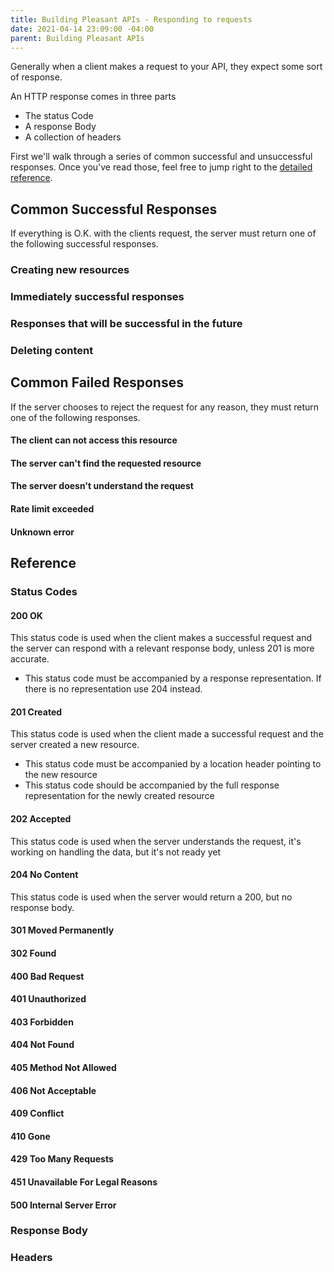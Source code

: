 ```yaml
---
title: Building Pleasant APIs - Responding to requests
date: 2021-04-14 23:09:00 -04:00
parent: Building Pleasant APIs
---
```


Generally when a client makes a request to your API, they expect some sort of response.

An HTTP response comes in three parts
- The status Code
- A response Body
- A collection of headers

First we'll walk through a series of common successful and unsuccessful responses. Once you've read those, feel free to jump right to the [detailed reference](#reference).

## Common Successful Responses
If everything is O.K. with the clients request, the server must return one of the following successful responses.

### Creating new resources

### Immediately successful responses

### Responses that will be successful in the future

### Deleting content

## Common Failed Responses
If the server chooses to reject the request for any reason, they must return one of the following responses.

#### The client can not access this resource

#### The server can't find the requested resource

#### The server doesn't understand the request

#### Rate limit exceeded

#### Unknown error

## Reference
### Status Codes
#### 200 OK
This status code is used when the client makes a successful request and the server can respond with a relevant response body, unless 201 is more accurate.
* This status code must be accompanied by a response representation. If there is no representation use 204 instead.

#### 201 Created
This status code is used when the client made a successful request and the server created a new resource. 
* This status code must be accompanied by a location header pointing to the new resource
* This status code should be accompanied by the full response representation for the newly created resource

#### 202 Accepted
This status code is used when the server understands the request, it's working on handling the data, but it's not ready yet

#### 204 No Content
This status code is used when the server would return a 200, but no response body.

#### 301 Moved Permanently
#### 302 Found

#### 400 Bad Request
#### 401 Unauthorized
#### 403 Forbidden
#### 404 Not Found
#### 405 Method Not Allowed
#### 406 Not Acceptable
#### 409 Conflict
#### 410 Gone

#### 429 Too Many Requests
#### 451 Unavailable For Legal Reasons

#### 500 Internal Server Error

### Response Body

### Headers
